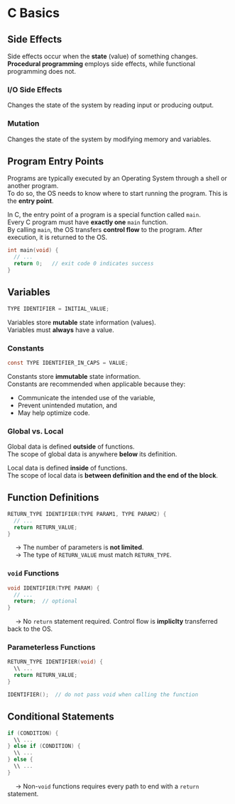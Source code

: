# C Basics

## Side Effects
Side effects occur when the **state** (value) of something changes. <br>
**Procedural programming** employs side effects, while functional programming does not. 

### I/O Side Effects
Changes the state of the system by reading input or producing output. 
### Mutation
Changes the state of the system by modifying memory and variables. 

## Program Entry Points 
Programs are typically executed by an Operating System through a shell or another program. <br>
To do so, the OS needs to know where to start running the program. This is the **entry point**. <br>

In C, the entry point of a program is a special function called `main`. <br>
Every C program must have **exactly one** `main` function. <br>
By calling `main`, the OS transfers **control flow** to the program. After execution, it is returned to the OS. 
```C
int main(void) {
  // ...
  return 0;   // exit code 0 indicates success
}

```

## Variables
```C
TYPE IDENTIFIER = INITIAL_VALUE;

```
Variables store **mutable** state information (values). <br>
Variables must **always** have a value. 

### Constants 
```C
const TYPE IDENTIFIER_IN_CAPS = VALUE; 

```
Constants store **immutable** state information. <br>
Constants are recommended when applicable because they:
- Communicate the intended use of the variable,
- Prevent unintended mutation, and
- May help optimize code.

### Global vs. Local
Global data is defined **outside** of functions. <br>
The scope of global data is anywhere **below** its definition. <br>

Local data is defined **inside** of functions. <br>
The scope of local data is **between definition and the end of the block**. 

## Function Definitions
```C
RETURN_TYPE IDENTIFIER(TYPE PARAM1, TYPE PARAM2) {
  // ...
  return RETURN_VALUE;
}

```
&emsp; → The number of parameters is **not limited**. <br>
&emsp; → The type of `RETURN_VALUE` must match `RETURN_TYPE`.

### `void` Functions
```C
void IDENTIFIER(TYPE PARAM) {
  // ...
  return;  // optional
}

```
&emsp; → No `return` statement required. Control flow is **impliclty** transferred back to the OS. 

### Parameterless Functions
```C
RETURN_TYPE IDENTIFIER(void) {
  \\ ...
  return RETURN_VALUE;
}

IDENTIFIER();  // do not pass void when calling the function

```

## Conditional Statements
```C
if (CONDITION) {
  \\ ...
} else if (CONDITION) {
  \\ ...
} else {
  \\ ...
}
```
&emsp; → Non-`void` functions requires every path to end with a `return` statement. 
